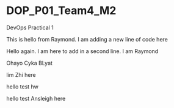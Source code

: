 # DOP\_P01\_Team4\_M2

DevOps Practical 1

This is hello from Raymond. I am adding a new line of code here

Hello again. I am here to add in a second line. I am Raymond

Ohayo Cyka BLyat



lim Zhi here



hello test hw



hello test Ansleigh here

